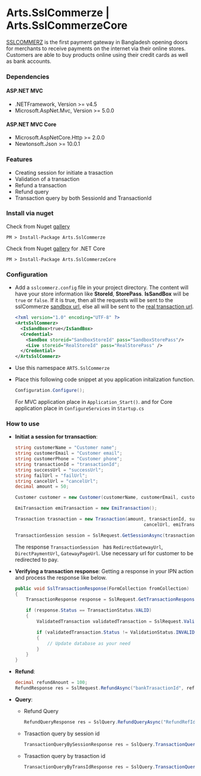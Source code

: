 # Arts.SslCommerze | Arts.SslCommerzeCore
[SSLCOMMERZ](https://www.sslcommerz.com) is the first payment gateway in Bangladesh opening doors for merchants to receive payments on the internet via their online stores. Customers are able to buy products online using their credit cards as well as bank accounts.

### Dependencies
#### ASP.NET MVC
- .NETFramework, Version >= v4.5
- Microsoft.AspNet.Mvc, Version >= 5.0.0
#### ASP.NET MVC Core
- Microsoft.AspNetCore.Http >= 2.0.0
- Newtonsoft.Json >= 10.0.1


### Features
- Creating session for initiate a trasaction
- Validation of a transaction
- Refund a transaction
- Refund query
- Transaction query by both SessionId and TransactionId

### Install via nuget
Check from Nuget [gallery](https://www.nuget.org/packages/Arts.SslCommerze)
```
PM > Install-Package Arts.SslCommerze
```
Check from Nuget [gallery](https://www.nuget.org/packages/Arts.SslCommerzeCore) for .NET Core
```
PM > Install-Package Arts.SslCommerzeCore
```

### Configuration
* Add a `sslcommerz.config` file in your project directory. The content will have your store information like **StoreId**, **StorePass**.
**IsSandBox** will be `true` or `false`. If it is true, then all the requests will be sent to the sslCommerze [sandbox url]( https://sandbox.sslcommerz.com), else all will be sent to the [real transaction url](https://securepay.sslcommerz.com).
    ```xml
    <?xml version="1.0" encoding="UTF-8" ?>
    <ArtsSslCommerz>
      <IsSandBox>true</IsSandBox>
      <Credential>
        <Sandbox storeid="SandboxStoreId" pass="SandboxStorePass"/>
        <Live storeid="RealStoreId" pass="RealStorePass" />
      </Credential>
    </ArtsSslCommerz>
    ```

* Use this namespace `ARTS.SslCommerze`
* Place this following code snippet at you application initalization function.
    ```c#
    Configuration.Configure();
    ```
    For MVC application place in `Application_Start()`. and for Core application place in `ConfigureServices` in `Startup.cs`

### How to use
* __Initiat a session for trransaction__:
    ```c#
    string customerName = "Customer name";
    string customerEmail = "Customer email";
    string customerPhone = "Customer phone";
    string transactionId = "transactionId";
    string successUrl = "successUrl";
    string failUrl = "failUrl";
    string cancelUrl = "cancelUrl";
    decimal amount = 50;

    Customer customer = new Customer(customerName, customerEmail, customerPhone);

    EmiTransaction emiTransaction = new EmiTransaction();

    Trasnaction trasnaction = new Trasnaction(amount, transactionId, successUrl, failUrl, 
                                                    cancelUrl, emiTransaction, customer);

    TransactionSession session = SslRequest.GetSessionAsync(trasnaction).Result;
    ```
    The response `TransactionSession ` has `RedirectGatewayUrl`, `DirectPaymentUrl`, `GatewayPageUrl`. Use necessary url for customer to be redirected to pay.
    
* __Verifying a transaction response__:
    Getting a response in your IPN action and process the response like below.
    ```c#
    public void SslTransactionResponse(FormCollection fromCollection)
    {
        TransactionResponse response = SslRequest.GetTransactionResponse(fromCollection);

        if (response.Status == TransactionStatus.VALID)
        {
            ValidatedTransaction validatedTransaction = SslRequest.ValidateTransaction(fromCollection);

            if (validatedTransaction.Status != ValidationStatus.INVALID_TRANSACTION)
            {
                // Update database as your need
            }
        }
    }
    ```

* __Refund__:
    ```c#
    decimal refundAnount = 100;
    RefundResponse res = SslRequest.RefundAsync("bankTrasactionId", refundAnount, "remark", "refId").Result;
    ```
   
* __Query__:
    * Refund Query
        ```c#
        RefundQueryResponse res = SslQuery.RefundQueryAsync("RefundRefId").Result;
        ```

    * Trasaction query by session id
        ```c#
        TransactionQueryBySessionResponse res = SslQuery.TransactionQueryBySessionIdAsync("SessionId").Result;
        ```

    * Trasaction query by trasaction id
        ```c#
        TransactionQueryByTransIdResponse res = SslQuery.TransactionQueryByTransIdAsync("RefundRefId").Result;
        ```
